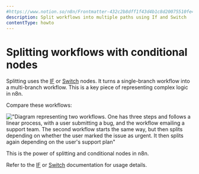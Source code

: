 ```yaml
---
#https://www.notion.so/n8n/Frontmatter-432c2b8dff1f43d4b1c8d20075510fe4
description: Split workflows into multiple paths using If and Switch
contentType: howto
---
```


# Splitting workflows with conditional nodes

Splitting uses the [IF](/integrations/builtin/core-nodes/n8n-nodes-base.if.md) or [Switch](/integrations/builtin/core-nodes/n8n-nodes-base.switch.md) nodes. It turns a single-branch workflow into a multi-branch workflow. This is a key piece of representing complex logic in n8n.

Compare these workflows:

!["Diagram representing two workflows. One has three steps and follows a linear process, with a user submitting a bug, and the workflow emailing a support team. The second workflow starts the same way, but then splits depending on whether the user marked the issue as urgent. It then splits again depending on the user's support plan"](/_images/flow-logic/splitting/single-multi-branch-workflow.png)

This is the power of splitting and conditional nodes in n8n.

Refer to the [IF](/integrations/builtin/core-nodes/n8n-nodes-base.if.md) or [Switch](/integrations/builtin/core-nodes/n8n-nodes-base.switch.md) documentation for usage details.

